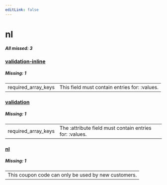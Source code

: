 ```yaml
---
editLink: false
---
```


# nl

##### All missed: 3


### [validation-inline](https://github.com/Laravel-Lang/lang/blob/main/locales/nl/validation-inline.php)

##### Missing: 1

<table >
<tr><td align="left" >
required_array_keys
</td>
<td align="left" >
This field must contain entries for: :values.
</td>
</tr>

</table>


### [validation](https://github.com/Laravel-Lang/lang/blob/main/locales/nl/validation.php)

##### Missing: 1

<table >
<tr><td align="left" >
required_array_keys
</td>
<td align="left" >
The :attribute field must contain entries for: :values.
</td>
</tr>

</table>


### [nl](https://github.com/Laravel-Lang/lang/blob/main/locales/nl/nl.json)

##### Missing: 1

<table >
<tr><td align="left" >
This coupon code can only be used by new customers.
</td>
</tr>

</table>



